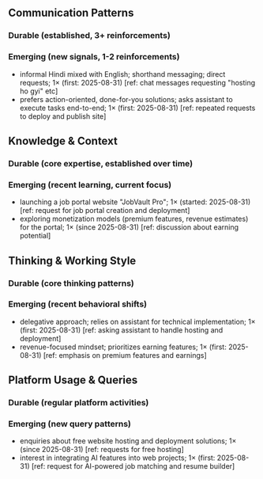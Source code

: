 ## Communication Patterns
### Durable (established, 3+ reinforcements)

### Emerging (new signals, 1-2 reinforcements)
- informal Hindi mixed with English; shorthand messaging; direct requests; 1× (first: 2025-08-31) [ref: chat messages requesting "hosting ho gyi" etc]
- prefers action-oriented, done-for-you solutions; asks assistant to execute tasks end-to-end; 1× (first: 2025-08-31) [ref: repeated requests to deploy and publish site]

## Knowledge & Context
### Durable (core expertise, established over time)

### Emerging (recent learning, current focus)
- launching a job portal website "JobVault Pro"; 1× (started: 2025-08-31) [ref: request for job portal creation and deployment]
- exploring monetization models (premium features, revenue estimates) for the portal; 1× (since 2025-08-31) [ref: discussion about earning potential]

## Thinking & Working Style
### Durable (core thinking patterns)

### Emerging (recent behavioral shifts)
- delegative approach; relies on assistant for technical implementation; 1× (first: 2025-08-31) [ref: asking assistant to handle hosting and deployment]
- revenue-focused mindset; prioritizes earning features; 1× (first: 2025-08-31) [ref: emphasis on premium features and earnings]

## Platform Usage & Queries
### Durable (regular platform activities)

### Emerging (new query patterns)
- enquiries about free website hosting and deployment solutions; 1× (since 2025-08-31) [ref: requests for free hosting]
- interest in integrating AI features into web projects; 1× (first: 2025-08-31) [ref: request for AI-powered job matching and resume builder]